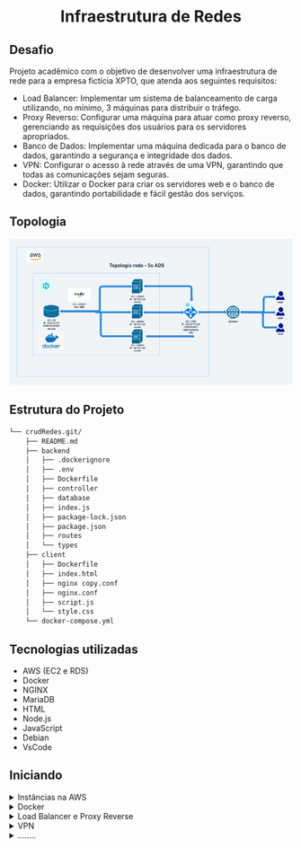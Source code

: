 <h1 align="center">Infraestrutura de Redes</h1>

## Desafio

Projeto acadêmico com o objetivo de desenvolver uma infraestrutura de rede para a empresa fictícia XPTO, que atenda aos seguintes requisitos:

- Load Balancer: Implementar um sistema de balanceamento de carga utilizando, no mínimo, 3 máquinas para distribuir o tráfego.
- Proxy Reverso: Configurar uma máquina para atuar como proxy reverso, gerenciando as requisições dos usuários para os servidores apropriados.
- Banco de Dados: Implementar uma máquina dedicada para o banco de dados, garantindo a segurança e integridade dos dados.
- VPN: Configurar o acesso à rede através de uma VPN, garantindo que todas as comunicações sejam seguras.
- Docker: Utilizar o Docker para criar os servidores web e o banco de dados, garantindo portabilidade e fácil gestão dos serviços.

## Topologia

<p align="center">
    <img src="./Imagens/topologiaRedes.png" alt="Descrição da Imagem" width="850"/>
</p>

## Estrutura do Projeto

```sh
└── crudRedes.git/
    ├── README.md
    ├── backend
    │   ├── .dockerignore
    │   ├── .env
    │   ├── Dockerfile
    │   ├── controller
    │   ├── database
    │   ├── index.js
    │   ├── package-lock.json
    │   ├── package.json
    │   ├── routes
    │   └── types
    ├── client
    │   ├── Dockerfile
    │   ├── index.html
    │   ├── nginx copy.conf
    │   ├── nginx.conf
    │   ├── script.js
    │   └── style.css
    └── docker-compose.yml
```


## Tecnologias utilizadas

- AWS (EC2 e RDS)
- Docker 
- NGINX 
- MariaDB
- HTML
- Node.js
- JavaScript 
- Debian
- VsCode

## Iniciando 

<details>
<summary>Instâncias na AWS</summary>
</br>
</details>


<details>
<summary>Docker</summary>
</br>

## Colocar o projeto em uma instância EC2

- Criar três instâncias EC2 com as seguintes configurações.

```sh
Sistema Operacional - Debian (64 bits)
Tipo de instância - t2.micro
Grupo de segurança - Libere as portas 443 (HTTPS), 80 (HTTP), 22(SSH), 3306 (MySQL), 3000 e 8800
```
- Conecte-se a instância da forma que preferir.
- Dentro de cada máquina executar os comandos a seguir para usar o docker (Após esses comandos reinicie a máquina).

``` sh
sudo apt update
sudo apt upgrade
sudo apt install docker.io -y
sudo apt install docker-compose -y
sudo apt install nginx -y
sudo apt install node.js -y
sudo apt install mariadb-server
sudo usermod -aG docker $USER (Para usar o docker sem sudo)
sudo apt update
```

- Crie uma pasta chamada crudRedes e copie o projeto do github que será utilizado

``` sh
git clone https://github.com/julianopradoo/crudRedes
```

- Vá para o diretório ~/crudRedes/client e crie um arquivo chamado Dockerfile para buildar nosso frontend com as configurações abaixo.

``` sh
FROM nginx:stable-alpine

# Copiar os arquivos de configuração do Nginx
COPY nginx.conf /etc/nginx/nginx.conf

# Copiar os arquivos estáticos da aplicação para o diretório de serviço do Nginx
COPY ./index.html /usr/share/nginx/html
COPY ./script.js /usr/share/nginx/html
COPY ./style.css /usr/share/nginx/html

# Expondo a porta padrão do Nginx
EXPOSE 80
```

- Vá para o diretório ~/crudRedes/backend e crie um arquivo chamado Dockerfile para buildar nosso backend com as configurações abaixo.

``` sh
# Use a versão leve do Node.js baseada em Alpine
FROM node:18-alpine

# Defina o diretório de trabalho dentro do container
WORKDIR /usr/src/app

# Copie apenas os arquivos necessários para instalar as dependências
COPY package*.json ./

# Instale as dependências com otimizações
RUN npm install --production

# Copie o restante dos arquivos do projeto para o container
COPY . .

# Exponha a porta 3000 para o servidor Node.js
EXPOSE 3000

# Comando para iniciar o servidor Node.js
CMD ["node", "index.js"]
```

- Dentro de crudRedes, na raiz do peojeto, crie um arquivo chamado compose.yaml com as configurações abaixo. Esse arquivo será responsável pela criação do nosso container com os serviços desejados.

``` sh
version: '3.8'

services:
  backend:
    build:
      context: ./backend
      dockerfile: Dockerfile  
    container_name: backend
    environment:
      - DB_HOST=mariadb
      - DB_USER=root
      - DB_PASSWORD=fatec
      - DB_NAME=crud
    ports:
      - "3000:3000"
    depends_on:
      - mariadb
    networks:
      - crudnet
    restart: unless-stopped 

  mariadb:
    image: mariadb:latest
    container_name: mariadb
    environment:
      MYSQL_ROOT_PASSWORD: fatec
      MYSQL_DATABASE: crud
      MYSQL_USER: root  
      MYSQL_PASSWORD: fatec
    ports:
      - "3306:3306"
    networks:
      - crudnet
    volumes:
      - mariadb_data:/var/lib/mysql
    healthcheck:
      test: ["CMD", "mysqladmin", "ping", "-h", "localhost", "-u", "root", "-p${MYSQL_ROOT_PASSWORD}"]
      interval: 30s
      retries: 3
      start_period: 10s
      timeout: 10s
    restart: unless-stopped

  frontend:
    build:
      context: ./client
      dockerfile: Dockerfile  # Especifica explicitamente o Dockerfile para evitar confusão
    container_name: frontend
    ports:
      - "80:80"
    networks:
      - crudnet
    depends_on:
      - backend
    restart: unless-stopped  # Política de reinício para garantir alta disponibilidade

networks:
  crudnet:
    driver: bridge  # Mantém a rede de containers isolada

volumes:
  mariadb_data:
    driver: local  # Volume persistente para o banco de dados MariaDB
```
- Crie um arquivo .env em ~/crudRedes/backend com as seguintes configurações abaixo:

``` sh
DB_HOST=http://18.215.2.145/
DB_USER=root
DB_PASSWORD=fatec
DB_NAME=crud
DB_PORT=3306

DBCREATE=true # VARIAVEL QUE HABILITA CRIAÇÃO BANCO CONDICIONAL
LOG=true # VARIAVEL PARA EXIBIÇÃO LOGS
```

- Após essas configurações, execute o comando abaixo para construir e rodar nosso container.

``` sh
docker-compose up --build -d
```
- Após esses passos nossa aplicação estará funcionando no endereço http://18.215.2.145/

 
</details>

<details>
<summary>Load Balancer e Proxy Reverse</summary>
</br>

## Criar e configurar a instância EC2 que irá fazer o proxy reverso e o load balance com NGINX

- Crie uma instância EC2 com as seguintes configurações:

``` sh
Sistema Operacional - Debian (64 bits)
Tipo de instância - t2.micro
Grupo de segurança - Libere as portas 443 (HTTPS), 80 (HTTP), 22(SSH) e 1194 (UDP)
Armazenamento - 1x 30 GiB gp3
```
- Conecte-se a instância da forma que preferir.
- Dentro da máquina executar os comandos a seguir para configurar o Nginx.

``` sh
sudo apt update
sudo apt install nginx -y
sudo apt upgrade
```

- Edite o arquivo de configuração do NGINX:
``` sh
sudo nano /etc/nginx/sites-available/default
```
- Configure o proxy reverso para direcionar o tráfego para os containers no EC2_SERVER
```sh
upstream backend_servers {
    server 18.215.2.145:8001;
    server 18.215.2.145:8002;
    server 18.215.2.145:8003;
}

server {
    listen 80;

    location / {
        proxy_pass http://backend_servers;
        proxy_set_header Host $host;
        proxy_set_header X-Real-IP $remote_addr;
        proxy_set_header X-Forwarded-For $proxy_add_x_forwarded_for;
        proxy_set_header X-Forwarded-Proto $scheme;
    }
}

```

- Dentro da pasta /crudRedes/client crie um arquivo chamado nginx.conf para setar as configurações 
``` sh
events {}

http {
    include       /etc/nginx/mime.types;
    default_type  application/octet-stream;
    access_log /var/log/nginx/access.log;
    error_log /var/log/nginx/error.log;

    # Frontend - Porta 80
    server {
        listen 80;
        server_name 18.215.2.145;

        root /usr/share/nginx/html;

        # Configuração para arquivos estáticos do frontend
        location / {
            try_files $uri /index.html;

            # Configuração de CORS (geral)
            add_header 'Access-Control-Allow-Origin' '*';
            add_header 'Access-Control-Allow-Methods' 'GET, POST, OPTIONS, PUT, DELETE';
            add_header 'Access-Control-Allow-Headers' 'Content-Type, Authorization, X-Requested-With';
            add_header 'Access-Control-Allow-Credentials' 'true';

            # Lidar com requisições OPTIONS (preflight)
            if ($request_method = 'OPTIONS') {
                add_header 'Access-Control-Allow-Origin' '*';
                add_header 'Access-Control-Allow-Methods' 'GET, POST, OPTIONS, PUT, DELETE';
                add_header 'Access-Control-Allow-Headers' 'Content-Type, Authorization, X-Requested-With';
                add_header 'Access-Control-Max-Age' 3600;
                return 204;
            }
        }

        # Cabeçalhos para arquivos de manifesto, HTML, JSON, etc. (sem cache)
        location ~* \.(?:manifest|appcache|html?|xml|json)$ {
            expires -1;
            access_log off;
        }

        # Cabeçalhos para arquivos estáticos com cache
        location ~* \.(?:css|js|woff2?|eot|ttf|otf|svg|png|jpg|jpeg|gif|ico)$ {
            expires 6M;
            access_log off;
        }

        error_page 404 /index.html;
    }

    # Backend - Porta 3000
    server {
        listen 3000;
        server_name localhost;

        # Configuração para redirecionar requisições ao backend
        location /cadastro/ {
            proxy_pass http://18.215.2.145:3000/cadastro/;
            proxy_http_version 1.1;
            proxy_set_header Upgrade $http_upgrade;
            proxy_set_header Connection "upgrade";
            proxy_set_header Host $host;

            # Configuração de CORS para o backend
            add_header 'Access-Control-Allow-Origin' '*'; # Ou substitua pelo domínio do frontend, se necessário
            add_header 'Access-Control-Allow-Methods' 'GET, POST, OPTIONS, PUT, DELETE';
            add_header 'Access-Control-Allow-Headers' 'Content-Type, Authorization, X-Requested-With';
            add_header 'Access-Control-Allow-Credentials' 'true';

            # Lidar com requisições OPTIONS (preflight)
            if ($request_method = 'OPTIONS') {
                add_header 'Access-Control-Allow-Origin' '*';
                add_header 'Access-Control-Allow-Methods' 'GET, POST, OPTIONS, PUT, DELETE';
                add_header 'Access-Control-Allow-Headers' 'Content-Type, Authorization, X-Requested-With';
                add_header 'Access-Control-Max-Age' 3600;
                return 204;
            }
        }
    }
}
```
- Reinicie o nginx para aplicar as configurações
``` sh
sudo systemctl restart nginx
```

</details>


<details>
<summary>VPN</summary>
</br>
</details>


<details>
<summary>........</summary>
</br>
</details>
















